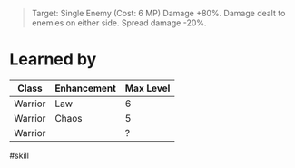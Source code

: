 >Target: Single Enemy (Cost: 6 MP)
>Damage +80%.
>Damage dealt to enemies on either side.
>Spread damage -20%.
# Learned by
| Class   | Enhancement | Max Level |
| ------- | ----------- | --------- |
| Warrior | Law         | 6         |
| Warrior | Chaos       | 5         |
| Warrior |             | ?         |

#skill 